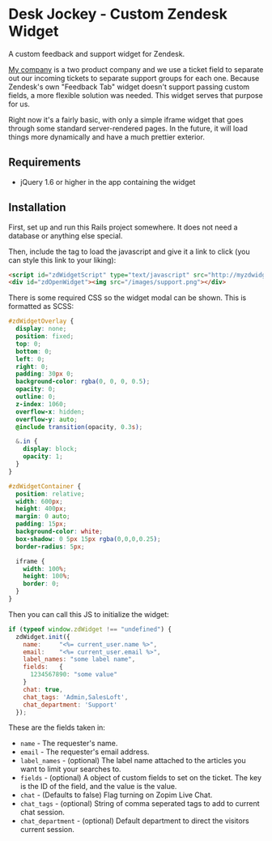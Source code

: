 # Desk Jockey - Custom Zendesk Widget

A custom feedback and support widget for Zendesk.

[My company](http://salesloft.com) is a two product company and we use a ticket field to separate out our incoming
tickets to separate support groups for each one. Because Zendesk's own "Feedback Tab" widget doesn't support passing
custom fields, a more flexible solution was needed. This widget serves that purpose for us.

Right now it's a fairly basic, with only a simple iframe widget that goes through some standard server-rendered pages.
In the future, it will load things more dynamically and have a much prettier exterior.

## Requirements

- jQuery 1.6 or higher in the app containing the widget

## Installation

First, set up and run this Rails project somewhere. It does not need a database or anything else special.

Then, include the tag to load the javascript and give it a link to click (you can style this link to your liking):
```html
<script id="zdWidgetScript" type="text/javascript" src="http://myzdwidgetapp.herokuapp.com/widget.js"></script>
<div id="zdOpenWidget"><img src="/images/support.png"></div>
```
There is some required CSS so the widget modal can be shown. This is formatted as SCSS:
```scss
#zdWidgetOverlay {
  display: none;
  position: fixed;
  top: 0;
  bottom: 0;
  left: 0;
  right: 0;
  padding: 30px 0;
  background-color: rgba(0, 0, 0, 0.5);
  opacity: 0;
  outline: 0;
  z-index: 1060;
  overflow-x: hidden;
  overflow-y: auto;
  @include transition(opacity, 0.3s);

  &.in {
    display: block;
    opacity: 1;
  }
}

#zdWidgetContainer {
  position: relative;
  width: 600px;
  height: 400px;
  margin: 0 auto;
  padding: 15px;
  background-color: white;
  box-shadow: 0 5px 15px rgba(0,0,0,0.25);
  border-radius: 5px;

  iframe {
    width: 100%;
    height: 100%;
    border: 0;
  }
}
```
Then you can call this JS to initialize the widget:
```js
if (typeof window.zdWidget !== "undefined") {
  zdWidget.init({
    name:     "<%= current_user.name %>",
    email:    "<%= current_user.email %>",
    label_names: "some label name",
    fields:   {
      1234567890: "some value"
    }
    chat: true,
    chat_tags: 'Admin,SalesLoft',
    chat_department: 'Support'
  });
```
These are the fields taken in:
- `name` - The requester's name.
- `email` - The requester's email address.
- `label_names` - (optional) The label name attached to the articles you want to limit your searches to.
- `fields` - (optional) A object of custom fields to set on the ticket. The key is the ID of the field, and the value is the value.
- `chat` - (Defaults to false) Flag turning on Zopim Live Chat.
- `chat_tags` - (optional) String of comma seperated tags to add to current chat session.
- `chat_department` - (optional) Default department to direct the visitors current session.
